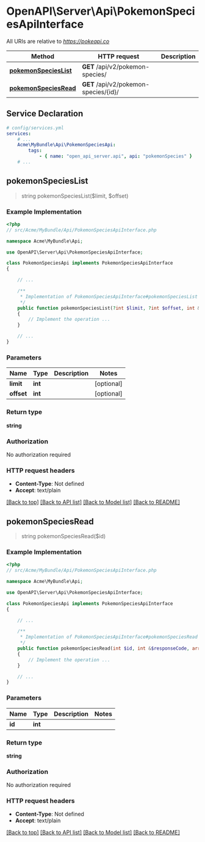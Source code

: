 # OpenAPI\Server\Api\PokemonSpeciesApiInterface

All URIs are relative to *https://pokeapi.co*

Method | HTTP request | Description
------------- | ------------- | -------------
[**pokemonSpeciesList**](PokemonSpeciesApiInterface.md#pokemonSpeciesList) | **GET** /api/v2/pokemon-species/ | 
[**pokemonSpeciesRead**](PokemonSpeciesApiInterface.md#pokemonSpeciesRead) | **GET** /api/v2/pokemon-species/{id}/ | 


## Service Declaration
```yaml
# config/services.yml
services:
    # ...
    Acme\MyBundle\Api\PokemonSpeciesApi:
        tags:
            - { name: "open_api_server.api", api: "pokemonSpecies" }
    # ...
```

## **pokemonSpeciesList**
> string pokemonSpeciesList($limit, $offset)



### Example Implementation
```php
<?php
// src/Acme/MyBundle/Api/PokemonSpeciesApiInterface.php

namespace Acme\MyBundle\Api;

use OpenAPI\Server\Api\PokemonSpeciesApiInterface;

class PokemonSpeciesApi implements PokemonSpeciesApiInterface
{

    // ...

    /**
     * Implementation of PokemonSpeciesApiInterface#pokemonSpeciesList
     */
    public function pokemonSpeciesList(?int $limit, ?int $offset, int &$responseCode, array &$responseHeaders): array|object|null
    {
        // Implement the operation ...
    }

    // ...
}
```

### Parameters

Name | Type | Description  | Notes
------------- | ------------- | ------------- | -------------
 **limit** | **int**|  | [optional]
 **offset** | **int**|  | [optional]

### Return type

**string**

### Authorization

No authorization required

### HTTP request headers

 - **Content-Type**: Not defined
 - **Accept**: text/plain

[[Back to top]](#) [[Back to API list]](../../README.md#documentation-for-api-endpoints) [[Back to Model list]](../../README.md#documentation-for-models) [[Back to README]](../../README.md)

## **pokemonSpeciesRead**
> string pokemonSpeciesRead($id)



### Example Implementation
```php
<?php
// src/Acme/MyBundle/Api/PokemonSpeciesApiInterface.php

namespace Acme\MyBundle\Api;

use OpenAPI\Server\Api\PokemonSpeciesApiInterface;

class PokemonSpeciesApi implements PokemonSpeciesApiInterface
{

    // ...

    /**
     * Implementation of PokemonSpeciesApiInterface#pokemonSpeciesRead
     */
    public function pokemonSpeciesRead(int $id, int &$responseCode, array &$responseHeaders): array|object|null
    {
        // Implement the operation ...
    }

    // ...
}
```

### Parameters

Name | Type | Description  | Notes
------------- | ------------- | ------------- | -------------
 **id** | **int**|  |

### Return type

**string**

### Authorization

No authorization required

### HTTP request headers

 - **Content-Type**: Not defined
 - **Accept**: text/plain

[[Back to top]](#) [[Back to API list]](../../README.md#documentation-for-api-endpoints) [[Back to Model list]](../../README.md#documentation-for-models) [[Back to README]](../../README.md)

